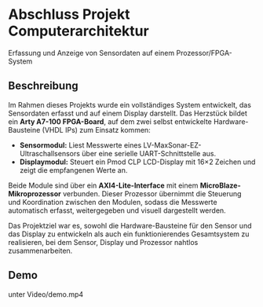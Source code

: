 # Abschluss Projekt Computerarchitektur

Erfassung und Anzeige von Sensordaten auf einem Prozessor/FPGA-System

## Beschreibung

Im Rahmen dieses Projekts wurde ein vollständiges System entwickelt, das Sensordaten erfasst und auf einem Display darstellt.
Das Herzstück bildet ein **Arty A7-100 FPGA-Board**, auf dem zwei selbst entwickelte Hardware-Bausteine (VHDL IPs) zum Einsatz kommen:

- **Sensormodul:** Liest Messwerte eines LV-MaxSonar-EZ-Ultraschallsensors über eine serielle UART-Schnittstelle aus.
- **Displaymodul:** Steuert ein Pmod CLP LCD-Display mit 16×2 Zeichen und zeigt die empfangenen Werte an.

Beide Module sind über ein **AXI4-Lite-Interface** mit einem **MicroBlaze-Mikroprozessor** verbunden. Dieser Prozessor übernimmt die Steuerung und Koordination zwischen den Modulen, sodass die Messwerte automatisch erfasst, weitergegeben und visuell dargestellt werden.

Das Projektziel war es, sowohl die Hardware-Bausteine für den Sensor und das Display zu entwickeln als auch ein funktionierendes Gesamtsystem zu realisieren, bei dem Sensor, Display und Prozessor nahtlos zusammenarbeiten.

## Demo 

unter Video/demo.mp4
